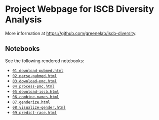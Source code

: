 # Project Webpage for ISCB Diversity Analysis

<!-- make sure to edit this content in utils/prepare_docs.py and not docs/readme.md -->

More information at <https://github.com/greenelab/iscb-diversity>.

## Notebooks

See the following rendered notebooks:

- [`01.download-pubmed.html`](01.download-pubmed.html)
- [`02.parse-pubmed.html`](02.parse-pubmed.html)
- [`03.download-pmc.html`](03.download-pmc.html)
- [`04.process-pmc.html`](04.process-pmc.html)
- [`05.download-iscb.html`](05.download-iscb.html)
- [`06.combine-names.html`](06.combine-names.html)
- [`07.genderize.html`](07.genderize.html)
- [`08.visualize-gender.html`](08.visualize-gender.html)
- [`09.predict-race.html`](09.predict-race.html)

